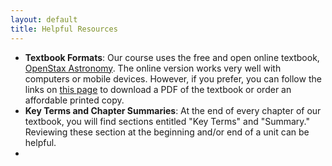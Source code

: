 ```yaml
---
layout: default
title: Helpful Resources
---
```


- **Textbook Formats**: Our course uses the free and open online textbook, [OpenStax Astronomy](https://openstax.org/books/astronomy-2e/pages/1-introduction). The online version works very well with computers or mobile devices. However, if you prefer, you can follow the links on [this page](https://openstax.org/details/books/astronomy-2e) to download a PDF of the textbook or order an affordable printed copy. 
-  **Key Terms and Chapter Summaries**: At the end of every chapter of our textbook, you will find sections entitled "Key Terms" and "Summary." Reviewing these section at the beginning and/or end of a unit can be helpful.
-  

